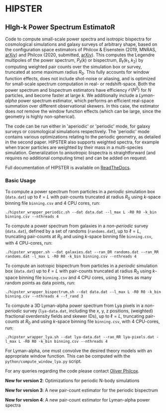 # HIPSTER

## HIgh-k Power Spectrum EstimatoR

Code to compute small-scale power spectra and isotropic bispectra for cosmological simulations and galaxy surveys of arbitrary shape, based on the configuration space estimators of Philcox & Eisenstein (2019, MNRAS, [arXiv](https://arxiv.org/abs/1912.01010)) and Philcox (2020, submitted, [arXiv](https://arxiv.org/pdf/2005.01739.pdf)). This computes the Legendre multipoles of the power spectrum, $P_\ell(k)$ or bispectrum, $B_\ell(k_1,k_2)$ by computing weighted pair counts over the simulation box or survey, truncated at some maximum radius $R_0$. This fully accounts for window function effects, does not include shot-noise or aliasing, and is optimized for small-scale spectrum computation in real- or redshift-space. Both the power spectrum and bispectrum estimators have efficiency $\mathcal{O}\left(N^2\right)$ for $N$ particles, and become faster at large $k$. We additionally include a *Lyman-alpha* power spectrum estimator, which performs an efficient real-space summation over different observational skewers. In this case, the estimator does *not* remove the window function effects (which can be large, since the geometry is highly non-spherical).

The code can be run either in 'aperiodic' or 'periodic' mode, for galaxy surveys or cosmological simulations respectively. The 'periodic' mode contains various optimizations relating to the periodic geometry, as detailed in the second paper. HIPSTER also supports weighted spectra, for example when tracer particles are weighted by their mass in a multi-species simulation. Generalization to anisotropic bispectra is straightforward (and requires no additional computing time) and can be added on request. 

Full documentation of HIPSTER is available on [ReadTheDocs](https://HIPSTER.readthedocs.io).

### Basic Usage

To compute a power spectrum from particles in a *periodic* simulation box (``data.dat``) up to $\ell=L$ with pair-counts truncated at radius $R_0$ using $k$-space binning file ``binning.csv`` and 4 CPU cores, run:

    ./hipster_wrapper_periodic.sh --dat data.dat --l_max L -R0 R0 -k_bin binning.csv --nthreads 4

To compute a power spectrum from galaxies in a *non-periodic* survey (``data.dat``), defined by a set of randoms (``randoms.dat``), up to $\ell=L$, truncating pair-counts at $R_0$ and using $k$-space binning file ``binning.csv``, with 4 CPU-cores, run:

    ./hipster_wrapper.sh --dat galaxies.dat --ran_DR randoms.dat --ran_RR randoms.dat -l_max L -R0 R0 -k_bin binning.csv --nthreads 4

To compute an isotropic bispectrum from particles in a *periodic* simulation box (``data.dat``) up to $\ell=L$ with pair-counts truncated at radius $R_0$ using $k$-space binning file ``binning.csv`` and 4 CPU cores, using 3 times as many random points as data points, run:

    ./hipster_wrapper_bispectrum.sh --dat data.dat --l_max L -R0 R0 -k_bin binning.csv --nthreads 4 --f_rand 3
        
To compute a 3D Lyman-alpha power spectrum from Lya pixels in a *non-periodic* survey (``lya-data.dat``, including the x, y, z positions, (weighted) fractional overdensity fields and skewer IDs), up to $\ell=L$, truncating pair-counts at $R_0$ and using $k$-space binning file ``binning.csv``, with 4 CPU-cores, run:

    ./hipster_wrapper_lya.sh --dat lya-data.dat --ran_RR lya-pixels.dat -l_max L -R0 R0 -k_bin binning.csv --nthreads 4

For Lyman-alpha, one must convolve the desired theory models with an appropriate window function. This can be computed with the ```python/compute_window_lya.py``` script.

For any queries regarding the code please contact [Oliver Philcox](mailto:ohep2@cantab.ac.uk).

**New for version 2**: Optimizations for periodic N-body simulations

**New for version 3**: A new pair-count estimator for the periodic bispectrum

**New for version 4**: A new pair-count estimator for Lyman-alpha power spectra
